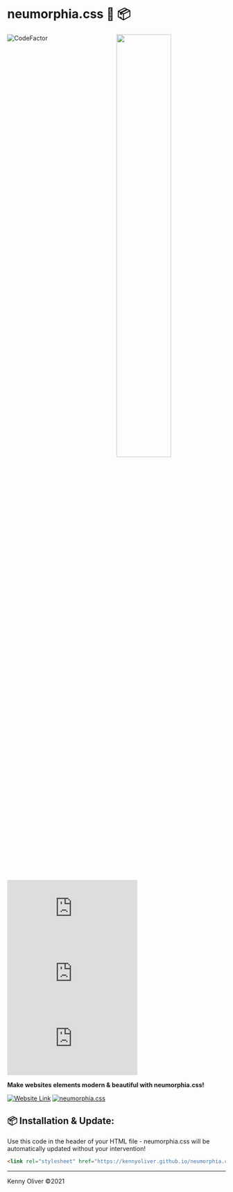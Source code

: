 # neumorphia.css :art: :package:
<img src="https://user-images.githubusercontent.com/70860732/110527002-604b3980-810e-11eb-9d83-3501443f07b8.jpeg" align="right" width="50%" >

![CodeFactor](https://www.codefactor.io/repository/github/KennyOliver/neumorphia.css/badge?style=for-the-badge)
![Latest SemVer](https://img.shields.io/github/v/tag/KennyOliver/neumorphia.css?label=version&sort=semver&style=for-the-badge)
![Repo Size](https://img.shields.io/github/repo-size/KennyOliver/neumorphia.css?style=for-the-badge)
![Total Lines](https://img.shields.io/tokei/lines/github/KennyOliver/neumorphia.css?style=for-the-badge)

<!-- [![repl](https://repl.it/badge/github/KennyOliver/neumorphia.css)](https://repl.it/@KennyOliver/neumorphia.css) -->

**Make websites elements modern & beautiful with neumorphia.css!**

<!-- Note: repl.it projects that have a "." in the name, have it removed -->
[![Website Link](https://img.shields.io/badge/See%20It%20In%20Action-252525?style=for-the-badge&logo=safari&logoColor=white&link=https://kennyoliver.github.io/neumorphia.css/)](https://kennyoliver.github.io/neumorphia.css/)
[![neumorphia.css](https://img.shields.io/badge/Get%20neumorphia.css-75D2AF?style=for-the-badge&logo=css3&logoColor=252525&link=https://kennyoliver.github.io/neumorphia.css/neumorphia.css)](https://kennyoliver.github.io/neumorphia.css/neumorphia.css)

## :package: Installation & Update:
Use this code in the header of your HTML file - neumorphia.css will be automatically updated without your intervention!
```html
<link rel="stylesheet" href="https://kennyoliver.github.io/neumorphia.css/neumorphia.css">
```

---
Kenny Oliver ©2021
